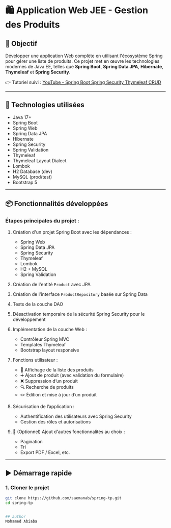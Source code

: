 # 🛍️ Application Web JEE - Gestion des Produits

## 🎯 Objectif

Développer une application Web complète en utilisant l'écosystème Spring pour gérer une liste de produits. Ce projet met en œuvre les technologies modernes de Java EE, telles que **Spring Boot**, **Spring Data JPA**, **Hibernate**, **Thymeleaf** et **Spring Security**.

👉 Tutoriel suivi : [YouTube - Spring Boot Spring Security Thymeleaf CRUD](https://www.youtube.com/watch?v=FHy7raIldgg)

---

## 🧰 Technologies utilisées

- Java 17+
- Spring Boot
- Spring Web
- Spring Data JPA
- Hibernate
- Spring Security
- Spring Validation
- Thymeleaf
- Thymeleaf Layout Dialect
- Lombok
- H2 Database (dev)
- MySQL (prod/test)
- Bootstrap 5

---

## 📦 Fonctionnalités développées

### Étapes principales du projet :

1. Création d'un projet Spring Boot avec les dépendances :
   - Spring Web
   - Spring Data JPA
   - Spring Security
   - Thymeleaf
   - Lombok
   - H2 + MySQL
   - Spring Validation

2. Création de l'entité `Product` avec JPA

3. Création de l'interface `ProductRepository` basée sur Spring Data

4. Tests de la couche DAO

5. Désactivation temporaire de la sécurité Spring Security pour le développement

6. Implémentation de la couche Web :
   - Contrôleur Spring MVC
   - Templates Thymeleaf
   - Bootstrap layout responsive

7. Fonctions utilisateur :
   - 🧾 Affichage de la liste des produits
   - ➕ Ajout de produit (avec validation du formulaire)
   - ❌ Suppression d’un produit
   - 🔍 Recherche de produits
   - ✏️ Édition et mise à jour d’un produit

8. Sécurisation de l’application :
   - Authentification des utilisateurs avec Spring Security
   - Gestion des rôles et autorisations

9. 🧪 (Optionnel) Ajout d'autres fonctionnalités au choix :
   - Pagination
   - Tri
   - Export PDF / Excel, etc.

---

## ▶️ Démarrage rapide

### 1. Cloner le projet

```bash
git clone https://github.com/saemanab/spring-tp.git
cd spring-tp


## author
Mohamed Abiaba
